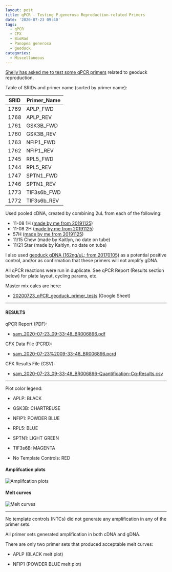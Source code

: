 ```yaml
---
layout: post
title: qPCR - Testing P.generosa Reproduction-related Primers
date: '2020-07-23 09:40'
tags:
  - qPCR
  - CFX
  - BioRad
  - Panopea generosa
  - geoduck
categories:
  - Miscellaneous
---
```

[Shelly has asked me to test some qPCR primers](https://github.com/RobertsLab/resources/issues/864) related to geoduck reproduction.


Table of SRIDs and primer name (sorted by primer name):

| SRID | Primer_Name |
|------|-------------|
| 1769 | APLP_FWD    |
| 1768 | APLP_REV    |
| 1761 | GSK3B_FWD   |
| 1760 | GSK3B_REV   |
| 1763 | NFIP1_FWD   |
| 1762 | NFIP1_REV   |
| 1745 | RPL5_FWD    |
| 1744 | RPL5_REV    |
| 1747 | SPTN1_FWD   |
| 1746 | SPTN1_REV   |
| 1773 | TIF3s6b_FWD |
| 1772 | TIF3s6b_REV |

Used pooled cDNA, created by combining 2uL from each of the following:

- 11-08 1H ([made by me from 20191125](https://robertslab.github.io/sams-notebook/2019/11/26/Reverse-Transcription-P.generosa-DNased-Hemolypmh-and-Hemocyte-RNA-from-20191125.html))
- 11-08 2H ([made by me from 20191125](https://robertslab.github.io/sams-notebook/2019/11/26/Reverse-Transcription-P.generosa-DNased-Hemolypmh-and-Hemocyte-RNA-from-20191125.html))
- 57H ([made by me from 20191125](https://robertslab.github.io/sams-notebook/2019/11/26/Reverse-Transcription-P.generosa-DNased-Hemolypmh-and-Hemocyte-RNA-from-20191125.html))
- 11/15 Chew (made by Kaitlyn, no date on tube)
- 11/21 Star (made by Kaitlyn, no date on tube)

I also used [geoduck gDNA (162ng/uL; from 20170105)](https://robertslab.github.io/sams-notebook/2017/01/05/dna-isolation-geoduck-gdna-for-illumina-initiated-sequencing-project.html) as a potential positive control, and/or as confirmation that these primers will not amplify gDNA.

All qPCR reactions were run in duplicate. See qPCR Report (Results section below) for plate layout, cycling params, etc.


Master mix calcs are here:

- [20200723_qPCR_geoduck_primer_tests](https://docs.google.com/spreadsheets/d/1DiZT-APed-cS99TYjaNbN5sc1bbdyokUit8zfvUuqjs/edit?usp=sharing) (Google Sheet)


---

#### RESULTS

qPCR Report (PDF):

- [sam_2020-07-23_09-33-48_BR006896.pdf](https://owl.fish.washington.edu/Athaliana/qPCR_data/qPCR_reports/sam_2020-07-23_09-33-48_BR006896.pdf)

CFX Data File (PCRD):

- [sam_2020-07-23%2009-33-48_BR006896.pcrd](https://owl.fish.washington.edu/Athaliana/qPCR_data/sam_2020-07-23%2009-33-48_BR006896.pcrd)


CFX Results File (CSV):

- [sam_2020-07-23_09-33-48_BR006896-Quantification-Cq-Results.csv](https://owl.fish.washington.edu/Athaliana/qPCR_data/sam_2020-07-23_09-33-48_BR006896-Quantification-Cq-Results.csv)

---

Plot color legend:

- APLP: BLACK

- GSK3B: CHARTREUSE

- NFIP1: POWDER BLUE

- RPL5: BLUE

- SPTN1: LIGHT GREEN

- TIF3s6B: MAGENTA

- No Template Controls: RED



#### Amplifcation plots

![Amplifcation plots](https://owl.fish.washington.edu/Athaliana/qPCR_data/sam_2020-07-23%2009-33-48_amp_plots.png)

#### Melt curves
![Melt curves](https://owl.fish.washington.edu/Athaliana/qPCR_data/sam_2020-07-23%2009-33-48_melt_plots.png)

---

No template controls (NTCs) did not generate any amplification in any of the primer sets.

All primer sets generated amplification in both cDNA and gDNA.

There are only two primer sets that produced acceptable melt curves:

- APLP (BLACK melt plot)

- NFIP1 (POWDER BLUE melt plot)
